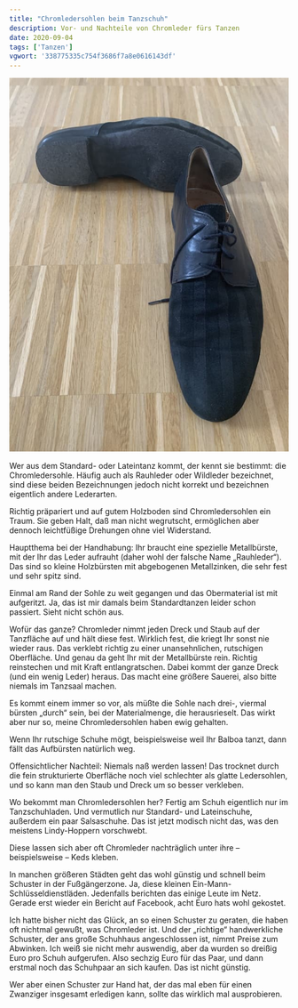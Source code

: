 ```yaml
---
title: "Chromledersohlen beim Tanzschuh"
description: Vor- und Nachteile von Chromleder fürs Tanzen
date: 2020-09-04
tags: ['Tanzen']
vgwort: '338775335c754f3686f7a8e0616143df'
---
```

![](IMG_6186.jpg)

Wer aus dem Standard- oder Lateintanz kommt, der kennt sie bestimmt: die Chromledersohle. Häufig auch als Rauhleder oder Wildleder bezeichnet, sind diese beiden Bezeichnungen jedoch nicht korrekt und bezeichnen eigentlich andere Lederarten.

Richtig präpariert und auf gutem Holzboden sind Chromledersohlen ein Traum. Sie geben Halt, daß man nicht wegrutscht, ermöglichen aber dennoch leichtfüßige Drehungen ohne viel Widerstand.

Hauptthema bei der Handhabung: Ihr braucht eine spezielle Metallbürste, mit der Ihr das Leder aufrauht (daher wohl der falsche Name „Rauhleder“). Das sind so kleine Holzbürsten mit abgebogenen Metallzinken, die sehr fest und sehr spitz sind.

Einmal am Rand der Sohle zu weit gegangen und das Obermaterial ist mit aufgeritzt. Ja, das ist mir damals beim Standardtanzen leider schon passiert. Sieht nicht schön aus.

Wofür das ganze? Chromleder nimmt jeden Dreck und Staub auf der Tanzfläche auf und hält diese fest. Wirklich fest, die kriegt Ihr sonst nie wieder raus. Das verklebt richtig zu einer unansehnlichen, rutschigen Oberfläche. Und genau da geht Ihr mit der Metallbürste rein. Richtig reinstechen und mit Kraft entlangratschen. Dabei kommt der ganze Dreck (und ein wenig Leder) heraus. Das macht eine größere Sauerei, also bitte niemals im Tanzsaal machen.

Es kommt einem immer so vor, als müßte die Sohle nach drei-, viermal bürsten „durch“ sein, bei der Materialmenge, die herausrieselt. Das wirkt aber nur so, meine Chromledersohlen haben ewig gehalten.

Wenn Ihr rutschige Schuhe mögt, beispielsweise weil Ihr Balboa tanzt, dann fällt das Aufbürsten natürlich weg.

Offensichtlicher Nachteil: Niemals naß werden lassen! Das trocknet durch die fein strukturierte Oberfläche noch viel schlechter als glatte Ledersohlen, und so kann man den Staub und Dreck um so besser verkleben.

Wo bekommt man Chromledersohlen her? Fertig am Schuh eigentlich nur im Tanzschuhladen. Und vermutlich nur Standard- und Lateinschuhe, außerdem ein paar Salsaschuhe. Das ist jetzt modisch nicht das, was den meistens Lindy-Hoppern vorschwebt.

Diese lassen sich aber oft Chromleder nachträglich unter ihre – beispielsweise – Keds kleben.

In manchen größeren Städten geht das wohl günstig und schnell beim Schuster in der Fußgängerzone. Ja, diese kleinen Ein-Mann-Schlüsseldienstläden. Jedenfalls berichten das einige Leute im Netz. Gerade erst wieder ein Bericht auf Facebook, acht Euro hats wohl gekostet.

Ich hatte bisher nicht das Glück, an so einen Schuster zu geraten, die haben oft nichtmal gewußt, was Chromleder ist. Und der „richtige“ handwerkliche Schuster, der ans große Schuhhaus angeschlossen ist, nimmt Preise zum Abwinken. Ich weiß sie nicht mehr auswendig, aber da wurden so dreißig Euro pro Schuh aufgerufen. Also sechzig Euro für das Paar, und dann erstmal noch das Schuhpaar an sich kaufen. Das ist nicht günstig.

Wer aber einen Schuster zur Hand hat, der das mal eben für einen Zwanziger insgesamt erledigen kann, sollte das wirklich mal ausprobieren.
